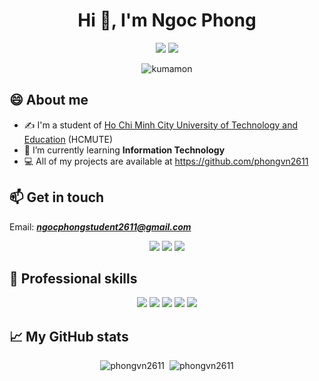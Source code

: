 <h1 align="center">Hi 👋, I'm Ngoc Phong</h1>

<p align="center"> <img src="https://komarev.com/ghpvc/?username=phongvn2611" /> <img src="https://badges.pufler.dev/repos/phongvn2611" /> </p>

<p align="center"> <img src="https://raw.githubusercontent.com/wayou/t-rex-runner/gh-pages/assets/kumamon-runner.gif" alt="kumamon" /></p>

## 😄 About me
- ✍ I'm a student of [Ho Chi Minh City University of Technology and Education](https://hcmute.edu.vn) (HCMUTE)
- 🌱 I’m currently learning **Information Technology**
- 💻 All of my projects are available at https://github.com/phongvn2611

## 📫 Get in touch
Email: ***ngocphongstudent2611@gmail.com***
<p align="center">
  <a href="https://www.facebook.com/ngocphong2611" alt="Facebook"><img src="https://img.icons8.com/fluent/48/000000/facebook-new.png" target="_blank" /></a> 
  <a href="https://github.com/phongvn2611" alt="Github"><img src="https://img.icons8.com/fluent/48/000000/github.png"/></a> 
  <a href="https://www.linkedin.com/in/phongvn2611/" target="_blank"><img src="https://img.icons8.com/fluent/48/000000/linkedin.png"/></a>
</p>

## 💪 Professional skills
<p align="center">
  <img src="https://img.icons8.com/color/48/000000/c-plus-plus-logo.png"/>
  <img src="https://img.icons8.com/color/48/000000/c-sharp-logo.png"/>
  <img src="https://img.icons8.com/color/48/000000/html-5.png"/>
  <img src="https://img.icons8.com/color/48/000000/css3.png"/>
  <img src="https://img.icons8.com/color/48/000000/javascript.png"/>
</p>

## &#x1f4c8; My GitHub stats
<p align="center">
  <img src="https://github-readme-stats.vercel.app/api/top-langs/?username=phongvn2611&layout=compact" alt="phongvn2611" />&nbsp;
  <img src="https://github-readme-stats.vercel.app/api?username=phongvn2611&show_icons=true&count_private=true&theme=algolia" alt="phongvn2611" />
</p>
